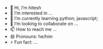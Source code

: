 - 👋 Hi, I’m hitesh
- 👀 I’m interested in ...
- 🌱 I’m currently learning python; javascript; 
- 💞️ I’m looking to collaborate on ...
- 📫 How to reach me ...
- 😄 Pronouns: he/him
- ⚡ Fun fact: ...

<!---
MasH-ed-Potatoes/MasH-ed-Potatoes is a ✨ special ✨ repository because its `README.md` (this file) appears on your GitHub profile.
You can click the Preview link to take a look at your changes.
--->
